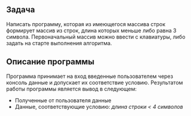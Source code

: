 ## Задача
Написать программу, которая из имеющегося массива строк формирует массив из строк, длина которых меньше либо равна 3 символа. Первоначальный массив можно ввести с клавиатуры, либо задать на старте выполнения алгоритма.
## Описание программы
Программа принимает на вход введенные пользователем через консоль данные и допускает их соответствие условию.
Результатом работы программы является вывод в следующем:
* Полученные от пользователя данные
* Данные, соответствующие условию: *длина строки < 4 символов*
